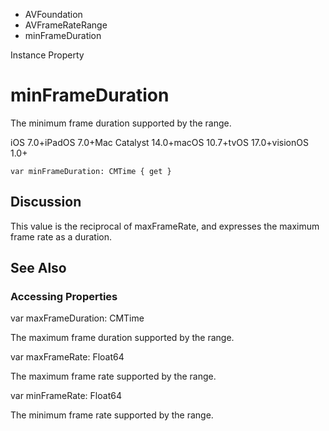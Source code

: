 

- AVFoundation
- AVFrameRateRange
-  minFrameDuration 

Instance Property

# minFrameDuration

The minimum frame duration supported by the range.

iOS 7.0+iPadOS 7.0+Mac Catalyst 14.0+macOS 10.7+tvOS 17.0+visionOS 1.0+

``` source
var minFrameDuration: CMTime { get }
```

## Discussion

This value is the reciprocal of maxFrameRate, and expresses the maximum frame rate as a duration.

## See Also

### Accessing Properties

var maxFrameDuration: CMTime

The maximum frame duration supported by the range.

var maxFrameRate: Float64

The maximum frame rate supported by the range.

var minFrameRate: Float64

The minimum frame rate supported by the range.

